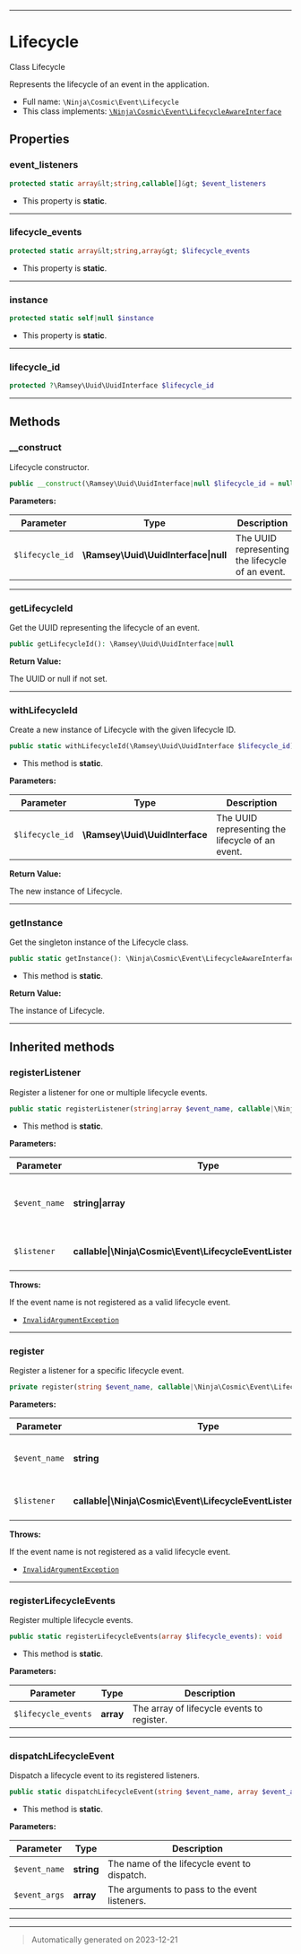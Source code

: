 ***

# Lifecycle

Class Lifecycle

Represents the lifecycle of an event in the application.

* Full name: `\Ninja\Cosmic\Event\Lifecycle`
* This class implements:
[`\Ninja\Cosmic\Event\LifecycleAwareInterface`](./LifecycleAwareInterface.md)



## Properties


### event_listeners



```php
protected static array&lt;string,callable[]&gt; $event_listeners
```



* This property is **static**.


***

### lifecycle_events



```php
protected static array&lt;string,array&gt; $lifecycle_events
```



* This property is **static**.


***

### instance



```php
protected static self|null $instance
```



* This property is **static**.


***

### lifecycle_id



```php
protected ?\Ramsey\Uuid\UuidInterface $lifecycle_id
```






***

## Methods


### __construct

Lifecycle constructor.

```php
public __construct(\Ramsey\Uuid\UuidInterface|null $lifecycle_id = null): mixed
```








**Parameters:**

| Parameter | Type | Description |
|-----------|------|-------------|
| `$lifecycle_id` | **\Ramsey\Uuid\UuidInterface&#124;null** | The UUID representing the lifecycle of an event. |





***

### getLifecycleId

Get the UUID representing the lifecycle of an event.

```php
public getLifecycleId(): \Ramsey\Uuid\UuidInterface|null
```









**Return Value:**

The UUID or null if not set.




***

### withLifecycleId

Create a new instance of Lifecycle with the given lifecycle ID.

```php
public static withLifecycleId(\Ramsey\Uuid\UuidInterface $lifecycle_id): \Ninja\Cosmic\Event\LifecycleAwareInterface
```



* This method is **static**.




**Parameters:**

| Parameter | Type | Description |
|-----------|------|-------------|
| `$lifecycle_id` | **\Ramsey\Uuid\UuidInterface** | The UUID representing the lifecycle of an event. |


**Return Value:**

The new instance of Lifecycle.




***

### getInstance

Get the singleton instance of the Lifecycle class.

```php
public static getInstance(): \Ninja\Cosmic\Event\LifecycleAwareInterface
```



* This method is **static**.





**Return Value:**

The instance of Lifecycle.




***


## Inherited methods


### registerListener

Register a listener for one or multiple lifecycle events.

```php
public static registerListener(string|array $event_name, callable|\Ninja\Cosmic\Event\LifecycleEventListenerInterface $listener): void
```



* This method is **static**.




**Parameters:**

| Parameter | Type | Description |
|-----------|------|-------------|
| `$event_name` | **string&#124;array** | The name or names of the lifecycle event(s). |
| `$listener` | **callable&#124;\Ninja\Cosmic\Event\LifecycleEventListenerInterface** | The listener to be registered. |




**Throws:**
<p>If the event name is not registered as a valid lifecycle event.</p>

- [`InvalidArgumentException`](../../../InvalidArgumentException.md)



***

### register

Register a listener for a specific lifecycle event.

```php
private register(string $event_name, callable|\Ninja\Cosmic\Event\LifecycleEventListenerInterface $listener): void
```








**Parameters:**

| Parameter | Type | Description |
|-----------|------|-------------|
| `$event_name` | **string** | The name of the lifecycle event. |
| `$listener` | **callable&#124;\Ninja\Cosmic\Event\LifecycleEventListenerInterface** | The listener to be registered. |




**Throws:**
<p>If the event name is not registered as a valid lifecycle event.</p>

- [`InvalidArgumentException`](../../../InvalidArgumentException.md)



***

### registerLifecycleEvents

Register multiple lifecycle events.

```php
public static registerLifecycleEvents(array $lifecycle_events): void
```



* This method is **static**.




**Parameters:**

| Parameter | Type | Description |
|-----------|------|-------------|
| `$lifecycle_events` | **array** | The array of lifecycle events to register. |





***

### dispatchLifecycleEvent

Dispatch a lifecycle event to its registered listeners.

```php
public static dispatchLifecycleEvent(string $event_name, array $event_args): void
```



* This method is **static**.




**Parameters:**

| Parameter | Type | Description |
|-----------|------|-------------|
| `$event_name` | **string** | The name of the lifecycle event to dispatch. |
| `$event_args` | **array** | The arguments to pass to the event listeners. |





***


***
> Automatically generated on 2023-12-21
